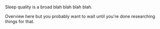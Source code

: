 Sleep quality is a broad blah blah blah blah. 

Overview here but you probably want to wait until you're done researching things for that. 


